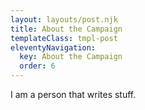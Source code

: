 ```yaml
---
layout: layouts/post.njk
title: About the Campaign
templateClass: tmpl-post
eleventyNavigation:
  key: About the Campaign
  order: 6
---
```



I am a person that writes stuff.
